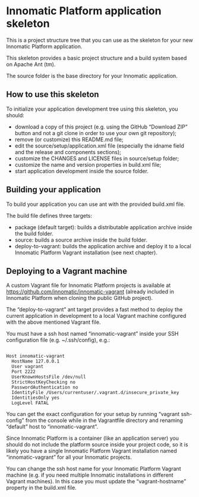 # Innomatic Platform application skeleton

This is a project structure tree that you can use as the skeleton for your new Innomatic Platform application.

This skeleton provides a basic project structure and a build system based on Apache Ant (tm).

The source folder is the base directory for your Innomatic application.

## How to use this skeleton

To initialize your application development tree using this skeleton, you should:

- download a copy of this project (e.g. using the GitHub “Download ZIP” button and not a git clone in order to use your own git repository);
- remove (or customize) this README.md file;
- edit the source/setup/application.xml file (especially the idname field and the release and components sections);
- customize the CHANGES and LICENSE files in source/setup folder;
- customize the name and version properties in build.xml file;
- start application development inside the source folder.

## Building your application

To build your application you can use ant with the provided build.xml file.

The build file defines three targets:

- package (default target): builds a distributable application archive inside the build folder.
- source: builds a source archive inside the build folder.
- deploy-to-vagrant: builds the application archive and deploy it to a local Innomatic Platform Vagrant installation (see next chapter).

## Deploying to a Vagrant machine

A custom Vagrant file for Innomatic Platform projects is available at https://github.com/innomatic/innomatic-vagrant (already included in Innomatic Platform when cloning the public GitHub project).

The “deploy-to-vagrant” ant target provides a fast method to deploy the current application in development to a local Vagrant machine configured with the above mentioned Vagrant file.

You must have a ssh host named “innomatic-vagrant” inside your SSH configuration file (e.g. ~/.ssh/config), e.g.:

<pre><code>
Host innomatic-vagrant
  HostName 127.0.0.1
  User vagrant
  Port 2222
  UserKnownHostsFile /dev/null
  StrictHostKeyChecking no
  PasswordAuthentication no
  IdentityFile /Users/currentuser/.vagrant.d/insecure_private_key
  IdentitiesOnly yes
  LogLevel FATAL
</code></pre>

You can get the exact configuration for your setup by running “vagrant ssh-config” from the console while in the Vagrantfile directory and renaming “default” host to “innomatic-vagrant”.

Since Innomatic Platform is a container (like an application server) you should do not include the platform source inside your project code, so it is likely you have a single Innomatic Platform Vagrant installation named “innomatic-vagrant” for all your Innomatic projects.

You can change the ssh host name for your Innomatic Platform Vagrant machine (e.g. if you need multiple Innomatic installations in different Vagrant machines). In this case you must update the “vagrant-hostname” property in the build.xml file.

